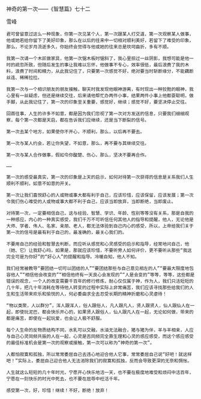 神奇的第一次——《智慧篇》七十二

雪峰


    君可曾留意过这么一种现象，你第一次见某个人，第一次跟某人打交道，第一次观察某人做事，他或她若给你留下了美好印象，那么在以后的往来中一切相对顺利美好，若留下了难受的印象，那么，不论岁月流逝多久，你始终会觉得与他或她的往来总是坎坷曲折，多有不顺。

    我第一次请一个木匠做家具，他第一次锯木板时锯斜了，我心里掠过一丝阴影，我想可能是他一时的疏忽所致，但随后发生的事让我难以忘怀，他做事不专心，效率很低，最后浪费了我的木料，浪费了时间和精力，从此我记住了，只要第一次感觉不好，绝对要当时斩断缘分，不能藕断丝连、稀稀拉拉。

    我第一次与一个相识朋友的朋友接触，聊天时我发现他眼神游离，有时现出一种狡黠的眼神，我心里有一丝疑虑，但还是继续交往，后来请他帮忙办两件小事，结果两件小事上他都耍聪明，做手脚，从此我记住了，第一次的印象至关重要，感觉好，继续；感觉不好，要坚决停止交往。

    回首往事，人生的许多不如意，都是因为我们忽视了第一次对方发送的信息，只要我们细细观察，每个第一次都是天启，都在告诉我们应继续，还是当下断裂的信号。

    第一次去某个地方，如果使你不开心，不顺利，那么，以后再不要去。

    第一次与某人约会，若让你失望，不如意，那么，再不要与其继续交往。

    第一次与某人合作做事，假如令你酸楚、伤心，那么，坚决不要再合作。

    ……

    第一次的感受最真实，第一次的印象是上天的启示，如何对待第一次获得的信息是关系我们人生顺利不顺利，如意不如意的开关。

    第一次让我们喜悦舒心的人或物或事大都有利于自己，应该珍惜，应该保留，应该发展；第一次令我们伤心难受的人或物或事大都不利于自己，应该当即放弃，当即断绝，当即废止。

    对待第一次，一定要相信自己，这与经验、智慧、学识、年龄、性别等等没有关系，那是自我的一种感应，内心的一种真实感受，我们千万不可听信任何其他人的指导和提醒，他人，无论他是大师、学者、伟人、名家、亲朋、老人，都无法体验到自己内心的感受，所以，上帝给我们关于第一次的信号是最有利于自己的，最准确的，最关心我们的。

    不要用自己的经验和智慧去判断，而应听从感觉和心灵感受的启示和指导，经常地问自己，他（她、它）让我舒心吗，如果是，那就应该珍惜，不要听旁人如何评价，更不要听从那些“我这完全可是为你好”的“好心人”的提醒和指导。冷暖自知，他人不知。

    我们经常被教导“要团结一切可以团结的人”“要团结那些与自己意见相左的人”“要最大限度地包容他人”“相信他会改变的”“相信他终有一天良心会发现的”“人是会变的”等等，等等，这些都是错误的观念，一个人的改变需要千百年的修行修炼，耐心仅仅属于神，作为人，我们只活短短的几十年，把几十年消耗在等待他人转变的过程中实际上非常痛苦，我们应该寻找那些给我们的人生和生活带来欢乐和愉悦的人，何必委曲求全去忍受长期的精神折磨和心灵虐待！

    “物以类聚，人以群分”，浑人跟浑人，俗人跟俗人，凡人跟凡人，贤人跟贤人，仙人跟仙人在一起，即使玩泥巴，都会快乐开心的，如果贤人跟俗人，仙人跟凡人在一起，无论如何做，带来的都是痛苦，即使在一起玩爱，也会让人极不舒服。

    每个人生命的反物质结构不同，水乳可以交融，水油无法融合，猪与猪为伴，羊与羊相亲，人应与自己心灵同频共振的人在一起，心灵是否同频完全靠生理和心灵的感应感受，而这个感应感受的最佳标准机会是第一次的观察或接触，第一次可以称为“神奇的第一次”。

    人都怕寂寞和孤独，所以常常委屈自己去违心地迎合他人它事，常常委屈自己说“好吧！就这样吧！”实际上，委屈自己迎合他人无法消除我们的寂寞和孤独，反而会导致更深的无奈和惆怅。

    人生就这么短短的几十年时光，宁愿开心快乐地活一天，也不要在极度地难受和烦闷中活百年，宁愿在一刻快乐的时光中死去，也不要在屈辱中枉活千年。

    感受第一次，好，珍惜！继续！不好，断绝！放弃！




